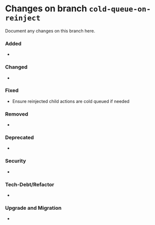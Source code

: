 # Changes on branch `cold-queue-on-reinject`
Document any changes on this branch here.
### Added
- 

### Changed
- 

### Fixed
- Ensure reinjected child actions are cold queued if needed 

### Removed
- 

### Deprecated
- 

### Security
- 

### Tech-Debt/Refactor
- 

### Upgrade and Migration
- 
